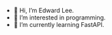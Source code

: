 - 👋 Hi, I’m Edward Lee.
- 👀 I’m interested in programming.
- 🌱 I’m currently learning FastAPI.

<!---
edwardlee23/edwardlee23 is a ✨ special ✨ repository because its `README.md` (this file) appears on your GitHub profile.
You can click the Preview link to take a look at your changes.
--->
